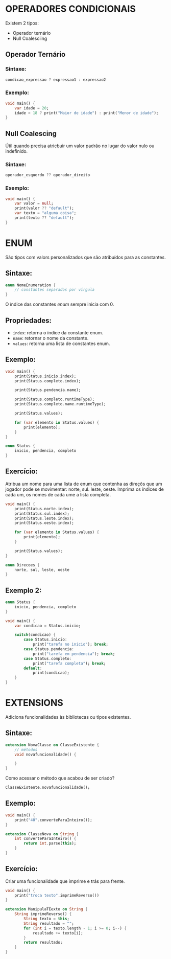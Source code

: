 # OPERADORES CONDICIONAIS 
Existem 2 tipos:
- Operador ternário
- Null Coalesciing

## Operador Ternário

### Sintaxe:

```dart
condicao_expressao ? expressao1 : expressao2
```

### Exemplo:

```dart
void main() {
    var idade = 20;
    idade > 18 ? print("Maior de idade") : print("Menor de idade");
}
```

## Null Coalescing

Útil quando precisa atricbuir um valor padrão no lugar do valor nulo ou indefinido.

### Sintaxe:

```dart
operador_esquerdo ?? operador_direito
```

### Exemplo:

```dart
void main() {
    var valor = null;
    print(valor ?? "default");
    var texto = "alguma coisa";
    print(texto ?? "default");
}
```

# ENUM

São tipos com valors personalizados que são atribuídos para as constantes.

## Sintaxe:

```dart
enum NomeEnumeration {
    // constantes separados por vírgula
}
```

O índice das constantes *enum* sempre inicia com 0.

## Propriedades:

- `index`: retorna o índice da constante enum.
- `name`: retornar o nome da constante.
- `values`: retorna uma lista de constantes enum.

## Exemplo:

```dart
void main() {
    print(Status.inicio.index);
    print(Status.completo.index);

    print(Status.pendencia.name);

    print(Status.completo.runtimeType);
    print(Status.completo.name.runtimeType);

    print(Status.values);

    for (var elemento in Status.values) {
        print(elemento);
    }
}

enum Status {
    inicio, pendencia, completo
}
```

## Exercício:

Atribua um nome para uma lista de enum que contenha as direçõs que um jogador pode se movimentar: norte, sul. leste, oeste. Imprima os índices de cada um, os nomes de cada ume a lista completa.

```dart
void main() {
    print(Status.norte.index);
    print(Status.sul.index);
    print(Status.leste.index);
    print(Status.oeste.index);

    for (var elemento in Status.values) {
        print(elemento);
    }

    print(Status.values);
}

enum Direcoes {
    norte, sul, leste, oeste
}
```

## Exemplo 2:

```dart
enum Status {
    inicio, pendencia, completo
}

void main() {
    var condicao = Status.inicio;

    switch(condicao) {
        case Status.inicio:
            print("tarefa no inicio"); break;
        case Status.pendencia:
            print("tarefa em pendencia"); break;
        case Status.completo:
            print("tarefa completa"); break;
        default:
            print(condicao);
    }
}

```

# EXTENSIONS

Adiciona funcionalidades às bibliotecas ou tipos existentes.

## Sintaxe:

```dart
extension NovaClasse on ClasseExistente {
    // métodos
    void novafuncionalidade() {

    }
}
```

Como acessar o método que acabou de ser criado?

```dart
ClasseExistente.novafuncionalidade();
```

## Exemplo:

```dart
void main() {
    print("40".converteParaInteiro());
}

extension ClasseNova on String {
    int converteParaInteiro() {
        return int.parse(this);
    }
}
```

##  Exercício:

Criar uma funcionalidade que imprime e trás para frente.

```dart
void main() {
    print("troca texto".imprimeReverso())
}

extension ManipulaTEexto on String {
    String imprimeReverso() {
        String texto = this;
        String resultado = "";
        for (int i = texto.length - 1; i >= 0; i--) {
            resultado += texto[i];
        }
        return resultado;
    }
}
```